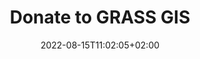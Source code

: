 ---
title: "Donate to GRASS GIS"
date: 2022-08-15T11:02:05+02:00
description: "Every donation helps to support the development of GRASS GIS."
weight: 1
layout: "donate"
---